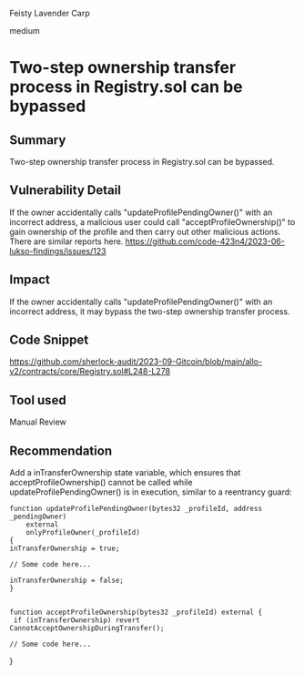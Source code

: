 Feisty Lavender Carp

medium

# Two-step ownership transfer process in Registry.sol can be bypassed
## Summary
Two-step ownership transfer process in Registry.sol can be bypassed.

## Vulnerability Detail
If the owner accidentally calls "updateProfilePendingOwner()" with an incorrect address, a malicious user could call "acceptProfileOwnership()" to gain ownership of the profile and then carry out other malicious actions.
There are similar reports here.
https://github.com/code-423n4/2023-06-lukso-findings/issues/123

## Impact
If the owner accidentally calls "updateProfilePendingOwner()" with an incorrect address, it may bypass the two-step ownership transfer process.

## Code Snippet
https://github.com/sherlock-audit/2023-09-Gitcoin/blob/main/allo-v2/contracts/core/Registry.sol#L248-L278

## Tool used
Manual Review

## Recommendation
Add a inTransferOwnership state variable, which ensures that acceptProfileOwnership() cannot be called while updateProfilePendingOwner() is in execution, similar to a reentrancy guard:

    function updateProfilePendingOwner(bytes32 _profileId, address _pendingOwner)
        external
        onlyProfileOwner(_profileId)
    {
    inTransferOwnership = true;

    // Some code here...

    inTransferOwnership = false;
    }


    function acceptProfileOwnership(bytes32 _profileId) external {
     if (inTransferOwnership) revert CannotAcceptOwnershipDuringTransfer();

    // Some code here...
}

